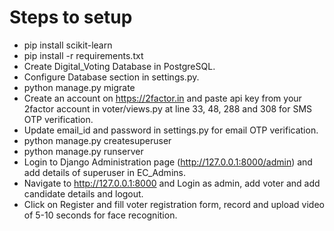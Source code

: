 # Steps to setup
* pip install scikit-learn
* pip install -r requirements.txt
* Create Digital_Voting Database in PostgreSQL.
* Configure Database section in settings.py.
* python manage.py migrate
* Create an account on https://2factor.in and paste api key from your 2factor account in voter/views.py at line 33, 48, 288 and 308 for SMS OTP verification.
* Update email_id and password in settings.py for email OTP verification.
* python manage.py createsuperuser
* python manage.py runserver
* Login to Django Administration page (http://127.0.0.1:8000/admin) and add details of superuser in EC_Admins.
* Navigate to http://127.0.0.1:8000 and Login as admin, add voter and add candidate details and logout.
* Click on Register and fill voter registration form, record and upload video of 5-10 seconds for face recognition.